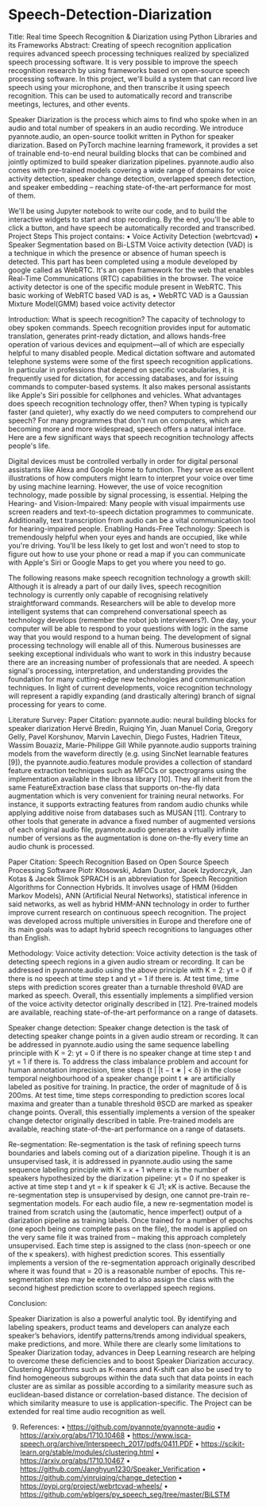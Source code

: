 # Speech-Detection-Diarization
Title: Real time Speech Recognition & Diarization using Python Libraries and its Frameworks
Abstract: 
Creating of speech recognition application requires advanced speech processing techniques realized by specialized speech processing software. It is very possible to improve the speech recognition research by using frameworks based on open-source speech processing software. 
In this project, we'll build a system that can record live speech using your microphone, and then transcribe it using speech recognition. This can be used to automatically record and transcribe meetings, lectures, and other events.

Speaker Diarization is the process which aims to find who spoke when in an audio and total number of speakers in an audio recording.
We introduce pyannote.audio, an open-source toolkit written in Python for speaker diarization. Based on PyTorch machine learning framework, it provides a set of trainable end-to-end neural building blocks that can be combined and jointly optimized to build speaker diarization pipelines. pyannote.audio also comes with pre-trained models covering a wide range of domains for voice activity detection, speaker change detection, overlapped speech detection, and speaker embedding – reaching state-of-the-art performance for most of them.
 
We'll be using Jupyter notebook to write our code, and to build the interactive widgets to start and stop recording. By the end, you'll be able to click a button, and have speech be automatically recorded and transcribed.
Project Steps
This project contains:
•	Voice Activity Detection (webrtcvad)
•	Speaker Segmentation based on Bi-LSTM
Voice activity detection (VAD) is a technique in which the presence or absence of human speech is detected. 
This part has been completed using a module developed by google called as WebRTC. It's an open framework for the web that enables Real-Time Communications (RTC) capabilities in the browser. The voice activity detector is one of the specific module present in WebRTC. This basic working of WebRTC based VAD is as,
•	WebRTC VAD is a Gaussian Mixture Model(GMM) based voice activity detector

Introduction:
What is speech recognition? 
The capacity of technology to obey spoken commands. Speech recognition provides input for automatic translation, generates print-ready dictation, and allows hands-free operation of various devices and equipment—all of which are especially helpful to many disabled people. Medical dictation software and automated telephone systems were some of the first speech recognition applications. In particular in professions that depend on specific vocabularies, it is frequently used for dictation, for accessing databases, and for issuing commands to computer-based systems. It also makes personal assistants like Apple's Siri possible for cellphones and vehicles.
What advantages does speech recognition technology offer, then? When typing is typically faster (and quieter), why exactly do we need computers to comprehend our speech? For many programmes that don't run on computers, which are becoming more and more widespread, speech offers a natural interface. Here are a few significant ways that speech recognition technology affects people's life.

Digital devices must be controlled verbally in order for digital personal assistants like Alexa and Google Home to function. They serve as excellent illustrations of how computers might learn to interpret your voice over time by using machine learning. However, the use of voice recognition technology, made possible by signal processing, is essential.
Helping the Hearing- and Vision-Impaired: Many people with visual impairments use screen readers and text-to-speech dictation programmes to communicate. Additionally, text transcription from audio can be a vital communication tool for hearing-impaired people.
Enabling Hands-Free Technology: Speech is tremendously helpful when your eyes and hands are occupied, like while you're driving. You'll be less likely to get lost and won't need to stop to figure out how to use your phone or read a map if you can communicate with Apple's Siri or Google Maps to get you where you need to go.

The following reasons make speech recognition technology a growth skill: 
Although it is already a part of our daily lives, speech recognition technology is currently only capable of recognising relatively straightforward commands.
Researchers will be able to develop more intelligent systems that can comprehend conversational speech as technology develops (remember the robot job interviewers?). One day, your computer will be able to respond to your questions with logic in the same way that you would respond to a human being. The development of signal processing technology will enable all of this. Numerous businesses are seeking exceptional individuals who want to work in this industry because there are an increasing number of professionals that are needed. A speech signal's processing, interpretation, and understanding provides the foundation for many cutting-edge new technologies and communication techniques. In light of current developments, voice recognition technology will represent a rapidly expanding (and drastically altering) branch of signal processing for years to come.

Literature Survey:
Paper Citation: pyannote.audio: neural building blocks for speaker diarization
Hervé Bredin, Ruiqing Yin, Juan Manuel Coria, Gregory Gelly, Pavel Korshunov, Marvin Lavechin, Diego Fustes, Hadrien Titeux, Wassim Bouaziz, Marie-Philippe Gill
While pyannote.audio supports training models from the waveform directly (e.g. using SincNet learnable features [9]), the pyannote.audio.features module provides a collection of standard feature extraction techniques such as MFCCs or spectrograms using the implementation available in the librosa library [10]. They all inherit from the same FeatureExtraction base class that supports on-the-fly data augmentation which is very convenient for training neural networks. For instance, it supports extracting features from random audio chunks while applying additive noise from databases such as MUSAN [11]. Contrary to other tools that generate in advance a fixed number of augmented versions of each original audio file, pyannote.audio generates a virtually infinite number of versions as the augmentation is done on-the-fly every time an audio chunk is processed.

Paper Citation: Speech Recognition Based on Open Source Speech Processing Software
Piotr Kłosowski, Adam Dustor, Jacek Izydorczyk, Jan Kotas & Jacek Ślimok 
SPRACH is an abbreviation for Speech Recognition Algorithms for Connection Hybrids. It involves usage of HMM (Hidden Markov Models), ANN (Artificial Neural Networks), statistical inference in said networks, as well as hybrid HMM-ANN technology in order to further improve current research on continuous speech recognition. The project was developed across multiple universities in Europe and therefore one of its main goals was to adapt hybrid speech recognitions to languages other than English.


Methodology:
Voice activity detection:
Voice activity detection is the task of detecting speech regions in a given audio stream or recording. It can be addressed in pyannote.audio using the above principle with K = 2: yt = 0 if there is no speech at time step t and yt = 1 if there is. At test time, time steps with prediction scores greater than a turnable threshold θVAD are marked as speech. Overall, this essentially implements a simplified version of the voice activity detector originally described in [12]. Pre-trained models are available, reaching state-of-the-art performance on a range of datasets.

Speaker change detection:
Speaker change detection is the task of detecting speaker change points in a given audio stream or recording. It can be addressed in pyannote.audio using the same sequence labelling principle with K = 2: yt = 0 if there is no speaker change at time step t and yt = 1 if there is. To address the class imbalance problem and account for human annotation imprecision, time steps {t | |t − t ∗ | < δ} in the close temporal neighbourhood of a speaker change point t ∗ are artificially labeled as positive for training. In practice, the order of magnitude of δ is 200ms. At test time, time steps corresponding to prediction scores local maxima and greater than a tunable threshold θSCD are marked as speaker change points. Overall, this essentially implements a version of the speaker change detector originally described in table. Pre-trained models are available, reaching state-of-the-art performance on a range of datasets.

Re-segmentation:
Re-segmentation is the task of refining speech turns boundaries and labels coming out of a diarization pipeline. Though it is an unsupervised task, it is addressed in pyannote.audio using the same sequence labeling principle with K = κ + 1 where κ is the number of speakers hypothesized by the diarization pipeline: yt = 0 if no speaker is active at time step t and yt = k if speaker k ∈ J1; κK is active. Because the re-segmentation step is unsupervised by design, one cannot pre-train re-segmentation models. For each audio file, a new re-segmentation model is trained from scratch using the (automatic, hence imperfect) output of a diarization pipeline as training labels. Once trained for a number of epochs (one epoch being one complete pass on the file), the model is applied on the very same file it was trained from – making this approach completely unsupervised. Each time step is assigned to the class (non-speech or one of the κ speakers). with highest prediction scores. This essentially implements a version of the re-segmentation approach originally described where it was found that = 20 is a reasonable number of epochs. This re-segmentation step may be extended to also assign the class with the second highest prediction score to overlapped speech regions.
 
 Conclusion:

Speaker Diarization is also a powerful analytic tool. By identifying and labeling speakers, product teams and developers can analyze each speaker’s behaviors, identify patterns/trends among individual speakers, make predictions, and more.
While there are clearly some limitations to Speaker Diarization today, advances in Deep Learning research are helping to overcome these deficiencies and to boost Speaker Diarization accuracy.
Clustering Algorithms such as K-means and K-shift can also be used try to find homogeneous subgroups within the data such that data points in each cluster are as similar as possible according to a similarity measure such as euclidean-based distance or correlation-based distance. The decision of which similarity measure to use is application-specific. 
The Project can be extended for real time audio recognition as well.


9.	References:
•	https://github.com/pyannote/pyannote-audio
•	https://arxiv.org/abs/1710.10468
•	https://www.isca-speech.org/archive/Interspeech_2017/pdfs/0411.PDF
•	https://scikit-learn.org/stable/modules/clustering.html
•	https://arxiv.org/abs/1710.10467
•	https://github.com/Janghyun1230/Speaker_Verification
•	https://github.com/yinruiqing/change_detection
•	https://pypi.org/project/webrtcvad-wheels/
•	https://github.com/wblgers/py_speech_seg/tree/master/BiLSTM



